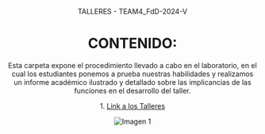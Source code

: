 

<p align="center">
        TALLERES - TEAM4_FdD-2024-V
    </p>

<h1 align="center">CONTENIDO:</h1>

<p align="center">Esta carpeta expone el procedimiento llevado a cabo en el laboratorio, en el cual los estudiantes ponemos a prueba nuestras habilidades y realizamos un informe académico ilustrado y detallado sobre las implicancias de las funciones en el desarrollo del taller.</p>

<p align="center">
        1. <a href="link">Link a los Talleres</a>
</p>
    <p align="center">
        <img src="https://github.com/Fx2048/Team_4_FdD/assets/131219987/561ca7d5-5717-45b3-a027-76211f3e64b9" alt="Imagen 1">
    </p>










